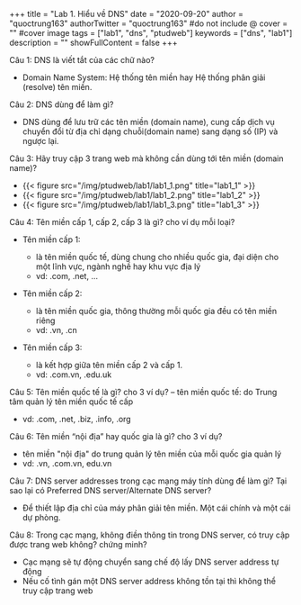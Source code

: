 +++
title = "Lab 1. Hiểu về DNS"
date = "2020-09-20"
author = "quoctrung163"
authorTwitter = "quoctrung163" #do not include @
cover = "" #cover image
tags = ["lab1", "dns", "ptudweb"]
keywords = ["dns", "lab1"]
description = ""
showFullContent = false
+++

Câu 1: DNS là viết tắt của các chữ nào?
- Domain Name System: Hệ thống tên miền hay Hệ thống phân giải (resolve) tên miền.

Câu 2: DNS dùng để làm gì?
- DNS dùng để lưu trữ các tên miền (domain name), cung cấp dịch vụ chuyển đổi từ địa chỉ dạng chuỗi(domain name) sang dạng số (IP) và ngược lại.

Câu 3: Hãy truy cập 3 trang web mà không cần dùng tới tên miền (domain name)?
- {{< figure src="/img/ptudweb/lab1/lab1_1.png" title="lab1_1" >}}
- {{< figure src="/img/ptudweb/lab1/lab1_2.png" title="lab1_2" >}}
- {{< figure src="/img/ptudweb/lab1/lab1_3.png" title="lab1_3" >}}

Câu 4: Tên miền cấp 1, cấp 2, cấp 3 là gì? cho ví dụ mỗi loại?
- Tên miền cấp 1: 
  - là tên miền quốc tế, dùng chung cho nhiều quốc gia, đại diện cho một lĩnh vực, ngành nghề hay khu vực địa lý
  - vd: .com, .net, ...

- Tên miền cấp 2:
  - là tên miền quốc gia, thông thường mỗi quốc gia đều có tên miền riêng
  - vd: .vn, .cn

- Tên miền cấp 3:
  - là kết hợp giữa tên miền cấp 2 và cấp 1.
  - vd: .com.vn, .edu.uk

Câu 5: Tên miền quốc tế là gì? cho 3 ví dụ?
– tên miền quốc tế: do Trung tâm quản lý tên miền quốc tế cấp
- vd: .com, .net, .biz, .info, .org

Câu 6: Tên miền “nội địa” hay quốc gia là gì? cho 3 ví dụ?
- tên miền "nội địa" do trung quản lý tên miền của mỗi quốc gia quản lý
- vd: .vn, .com.vn, edu.vn

Câu 7: DNS server addresses trong cạc mạng máy tính dùng để làm gì? Tại sao lại có Preferred DNS server/Alternate DNS server?
- Để thiết lập địa chỉ của máy phân giải tên miền. Một  cái chính và một cái dự phòng.

Câu 8: Trong cạc mạng, không điền thông tin trong DNS server, có truy cập được trang web không? chứng minh?
- Cạc mạng sẽ tự động chuyển sang chế độ lấy DNS server address tự động
- Nếu cố tình gán một DNS server address không tồn tại thì không thể truy cập trang web